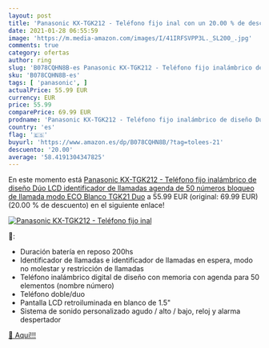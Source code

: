 ```yaml
---
layout: post
title: 'Panasonic KX-TGK212 - Teléfono fijo inal con un 20.00 % de descuento'
date: 2021-01-28 06:55:59
image: 'https://m.media-amazon.com/images/I/41IRFSVPP3L._SL200_.jpg'
comments: true
category: ofertas
author: ring
slug: 'B078CQHN8B-es Panasonic KX-TGK212 - Teléfono fijo inalámbrico de diseño...'
sku: 'B078CQHN8B-es'
tags: [ 'panasonic', ]
actualPrice: 55.99 EUR
currency: EUR
price: 55.99
comparePrice: 69.99 EUR
prodname: 'Panasonic KX-TGK212 - Teléfono fijo inalámbrico de diseño Dúo  LCD  identificador de llamadas  agenda de 50 números  bloqueo de llamada  modo ECO   Blanco TGK21 Duo'
country: 'es'
flag: '🇪🇸'
buyurl: 'https://www.amazon.es/dp/B078CQHN8B/?tag=tolees-21'
descuento: '20.00'
average: '58.4191304347825'
---
```


En este momento está [Panasonic KX-TGK212 - Teléfono fijo inalámbrico de diseño Dúo  LCD  identificador de llamadas  agenda de 50 números  bloqueo de llamada  modo ECO   Blanco TGK21 Duo](https://www.amazon.es/dp/B078CQHN8B/?tag=tolees-21) a 55.99 EUR (original: 69.99 EUR) (20.00 %  de descuento) en el siguiente enlace!

[![Panasonic KX-TGK212 - Teléfono fijo inal](https://m.media-amazon.com/images/I/41IRFSVPP3L._SL200_.jpg)](https://www.amazon.es/dp/B078CQHN8B/?tag=tolees-21)

🔎:

- Duración batería en reposo 200hs
- Identificador de llamadas e identificador de llamadas en espera, modo no molestar y restricción de llamadas
- Teléfono inalámbrico digital de diseño con memoria con agenda para 50 elementos (nombre número)
- Teléfono doble/duo
- Pantalla LCD retroiluminada en blanco de 1.5"
- Sistema de sonido personalizado agudo / alto / bajo, reloj y alarma despertador

[🛒 Aquí!!!](https://www.amazon.es/dp/B078CQHN8B/?tag=tolees-21)
